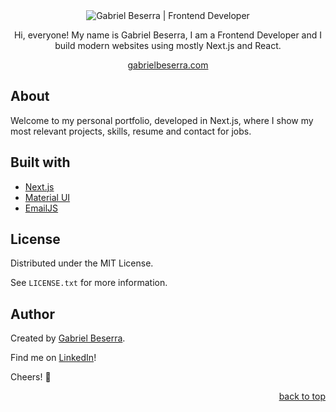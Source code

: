 <div align="center">
    <img src="/public/assets/image/preview.png" alt="Gabriel Beserra | Frontend Developer" />
    <p>Hi, everyone! My name is Gabriel Beserra, I am a Frontend Developer and I build modern websites using mostly Next.js and React.</p>
</div>

<div align="center">
    <a href="https://gabrielbeserra.com/">gabrielbeserra.com</a>
</div>

## About

Welcome to my personal portfolio, developed in Next.js, where I show my most relevant projects, skills, resume and contact for jobs.

## Built with

- [Next.js](https://nextjs.org/)
- [Material UI](https://github.com/atlassian/react-beautiful-dnd)
- [EmailJS](https://www.emailjs.com/)

## License

Distributed under the MIT License.<br>

See `LICENSE.txt` for more information.

## Author

Created by [Gabriel Beserra](https://github.com/gbeserra95).

Find me on [LinkedIn](https://www.linkedin.com/in/-gabrielbeserra/)!

Cheers! 🍻

<div align="right">
    <a href="#">back to top</a>
</div>
